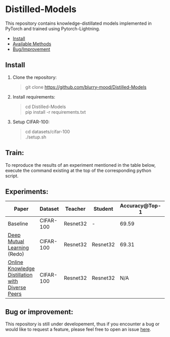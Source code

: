 # Distilled-Models
This repository contains knowledge-distillated models implemented in PyTorch and trained using Pytorch-Lightning.

- [Install](README.md#install)
- [Available Methods](README.md#methods)
- [Bug/Improvement](README.md#bug-or-improvement)

## Install
1. Clone the repository:
    > git clone https://github.com/blurry-mood/Distilled-Models
2. Install requirements:
    > cd Distilled-Models  
    > pip install -r requirements.txt
3. Setup CIFAR-100:
    > cd datasets/cifar-100  
    > ./setup.sh
    
## Train:
To reproduce the results of an experiment mentioned in the table below, execute the command existing at the top of the corresponding python script.
    
## Experiments:
| Paper | Dataset | Teacher | Student | Accuracy@Top-1 | Accuracy@Top-5 |
| ----- | ------- | ------- | ------- | -------------- | -------------- |
| Baseline | CIFAR-100 | Resnet32 | - | 69.59 | 91.39 |
| [Deep Mutual Learning](https://arxiv.org/abs/1706.00384) (Redo) | CIFAR-100 | Resnet32 | Resnet32 | 69.31 | 91.86 |
| [Online Knowledge Distillation with Diverse Peers](https://arxiv.org/abs/1912.00350) | CIFAR-100 | Resnet32 | Resnet32 | N/A | N/A |


## Bug or improvement:
This repository is still under developement, thus if you encounter a bug or would like to request a feature, please feel free to open an issue [here](https://github.com/blurry-mood/Distilled-Models/issues).